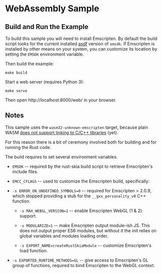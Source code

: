 <!-- https://github.com/rust-skia/rust-skia/tree/master/wasm-example -->

# WebAssembly Sample

## Build and Run the Example

To build this sample you will need to install Emscripten. By default the build script looks for the current installed [asdf](http://asdf-vm.com/) version of `emsdk`. If Emscripten is installed by other means on your system, you can customize its location by setting the `EMSDK` environment variable.

Then build the example:

```shell
make build
```

Start a web server (requires Python 3):

```shell
make serve
```

Then open http://localhost:8000/web/ in your browser.

## Notes

This sample uses the `wasm32-unknown-emscripten` target, because plain WASM [does not support linking to C/C++ libraries](https://github.com/rustwasm/team/issues/291#issuecomment-645482430) (yet).

For this reason there is a bit of ceremony involved both for building and for running the Rust code.

The build requires to set several environment variables:

- `EMSDK` -- required by the rust-skia build script to retrieve Emscripten's include files.

- `EMCC_CFLAGS` -- used to customize the Emscripten build, specifically:
- `-s ERROR_ON_UNDEFINED_SYMBOLS=0` -- required for Emscripten > 2.0.9, which stopped providing a stub for the `__gxx_personality_v0` C++ function.

  - `-s MAX_WEBGL_VERSION=2` -- enable Emscripten WebGL (1 & 2) support.

  - `-s MODULARIZE=1` -- make Emscripten output module-ish JS. This does not output proper ES6 modules, but without it the init relies on global variables and modules loading order.
  - `-s EXPORT_NAME=createRustSkiaModule` -- customize Emscripten's load function.

- `-s EXPORTED_RUNTIME_METHODS=GL` -- give access to Emscripten's GL group of functions, required to bind Emscripten to the WebGL context.
